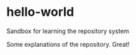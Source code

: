 # hello-world
Sandbox for learning the repository system

Some explanations of the repository. Great!
